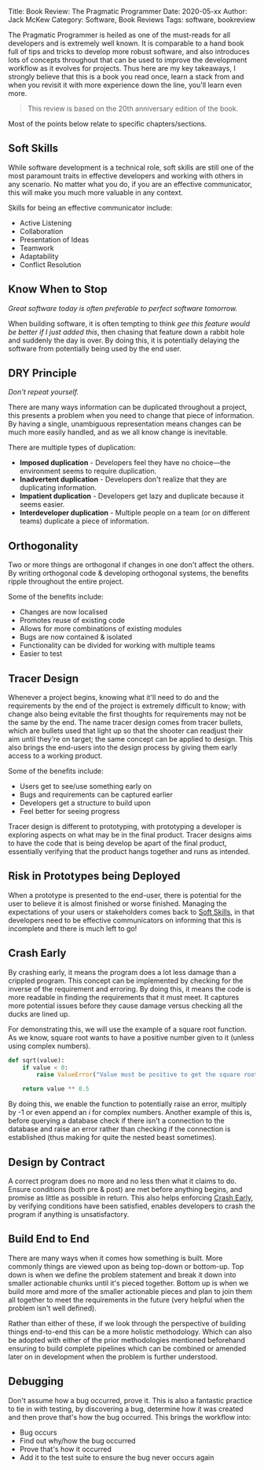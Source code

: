 Title: Book Review: The Pragmatic Programmer
Date: 2020-05-xx
Author: Jack McKew
Category: Software, Book Reviews
Tags: software, bookreview

The Pragmatic Programmer is heiled as one of the must-reads for all developers and is extremely well known. It is comparable to a hand book full of tips and tricks to develop more robust software, and also introduces lots of concepts throughout that can be used to improve the development workflow as it evolves for projects. Thus here are my key takeaways, I strongly believe that this is a book you read once, learn a stack from and when you revisit it with more experience down the line, you'll learn even more.

> This review is based on the 20th anniversary edition of the book.

Most of the points below relate to specific chapters/sections.

## Soft Skills

While software development is a technical role, soft skills are still one of the most paramount traits in effective developers and working with others in any scenario. No matter what you do, if you are an effective communicator, this will make you much more valuable in any context.

Skills for being an effective communicator include:

- Active Listening
- Collaboration
- Presentation of Ideas
- Teamwork
- Adaptability
- Conflict Resolution

## Know When to Stop

*Great software today is often preferable to perfect software tomorrow.*

When building software, it is often tempting to think *gee this feature would be better if I just added this*, then chasing that feature down a rabbit hole and suddenly the day is over. By doing this, it is potentially delaying the software from potentially being used by the end user. 

## DRY Principle

*Don't repeat yourself.*

There are many ways information can be duplicated throughout a project, this presents a problem when you need to change that piece of information. By having a single, unambiguous representation means changes can be much more easily handled, and as we all know change is inevitable.

There are multiple types of duplication:

- **Imposed duplication** - Developers feel they have no choice—the environment seems to require duplication.
- **Inadvertent duplication** - Developers don't realize that they are duplicating information.
- **Impatient duplication** - Developers get lazy and duplicate because it seems easier.
- **Interdeveloper duplication** - Multiple people on a team (or on different teams) duplicate a piece of information.

## Orthogonality

Two or more things are orthogonal if changes in one don't affect the others. By writing orthogonal code & developing orthogonal systems, the benefits ripple throughout the entire project.

Some of the benefits include:

- Changes are now localised
- Promotes reuse of existing code
- Allows for more combinations of existing modules
- Bugs are now contained & isolated
- Functionality can be divided for working with multiple teams
- Easier to test

## Tracer Design

Whenever a project begins, knowing what it'll need to do and the requirements by the end of the project is extremely difficult to know; with change also being evitable the first thoughts for requirements may not be the same by the end. The name tracer design comes from tracer bullets, which are bullets used that light up so that the shooter can readjust their aim until they're on target; the same concept can be applied to design. This also brings the end-users into the design process by giving them early access to a working product.

Some of the benefits include:

- Users get to see/use something early on
- Bugs and requirements can be captured earlier
- Developers get a structure to build upon
- Feel better for seeing progress

Tracer design is different to prototyping, with prototyping a developer is exploring aspects on what may be in the final product. Tracer designs aims to have the code that is being develop be apart of the final product, essentially verifying that the product hangs together and runs as intended.

## Risk in Prototypes being Deployed

When a prototype is presented to the end-user, there is potential for the user to believe it is almost finished or worse finished. Managing the expectations of your users or stakeholders comes back to [Soft Skills](#soft-skills), in that developers need to be effective communicators on informing that this is incomplete and there is much left to go!

## Crash Early

By crashing early, it means the program does a lot less damage than a crippled program. This concept can be implemented by checking for the inverse of the requirement and erroring. By doing this, it means the code is more readable in finding the requirements that it must meet. It captures more potential issues before they cause damage versus checking all the ducks are lined up.

For demonstrating this, we will use the example of a square root function. As we know, square root wants to have a positive number given to it (unless using complex numbers).

``` python
def sqrt(value):
    if value < 0:
        raise ValueError("Value must be positive to get the square root")

    return value ** 0.5
```

By doing this, we enable the function to potentially raise an error, multiply by -1 or even append an *i* for complex numbers. Another example of this is, before querying a database check if there isn't a connection to the database and raise an error rather than checking if the connection is established (thus making for quite the nested beast sometimes).

## Design by Contract

A correct program does no more and no less then what it claims to do. Ensure conditions (both pre & post) are met before anything begins, and promise as little as possible in return. This also helps enforcing [Crash Early](#crash-early), by verifying conditions have been satisfied, enables developers to crash the program if anything is unsatisfactory.

## Build End to End

There are many ways when it comes how something is built. More commonly things are viewed upon as being top-down or bottom-up. Top down is when we define the problem statement and break it down into smaller actionable chunks until it's pieced together. Bottom up is when we build more amd more of the smaller actionable pieces and plan to join them all together to meet the requirements in the future (very helpful when the problem isn't well defined).

Rather than either of these, if we look through the perspective of building things end-to-end this can be a more holistic methodology. Which can also be adopted with either of the prior methodologies mentioned beforehand ensuring to build complete pipelines which can be combined or amended later on in development when the problem is further understood.

## Debugging

Don't assume how a bug occurred, prove it. This is also a fantastic practice to tie in with testing, by discovering a bug, determine how it was created and then prove that's how the bug occurred. This brings the workflow into:

- Bug occurs
- Find out why/how the bug occurred
- Prove that's how it occurred
- Add it to the test suite to ensure the bug never occurs again

